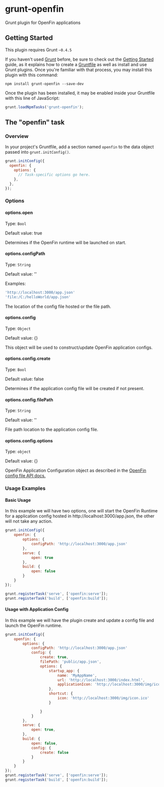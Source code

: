 # grunt-openfin

Grunt plugin for OpenFin applications

## Getting Started
This plugin requires Grunt `~0.4.5`

If you haven't used [Grunt](http://gruntjs.com/) before, be sure to check out the [Getting Started](http://gruntjs.com/getting-started) guide, as it explains how to create a [Gruntfile](http://gruntjs.com/sample-gruntfile) as well as install and use Grunt plugins. Once you're familiar with that process, you may install this plugin with this command:

```shell
npm install grunt-openfin --save-dev
```

Once the plugin has been installed, it may be enabled inside your Gruntfile with this line of JavaScript:

```js
grunt.loadNpmTasks('grunt-openfin');
```

## The "openfin" task

### Overview
In your project's Gruntfile, add a section named `openfin` to the data object passed into `grunt.initConfig()`.

```js
grunt.initConfig({
  openfin: {
    options: {
      // Task-specific options go here.
    },
  },
});
```

### Options

#### options.open
Type: `Bool`

Default value: true

Determines if the OpenFin runtime will be launched on start.

#### options.configPath
Type: `String`

Default value: ''

Examples: 
```js
'http://localhost:3000/app.json'
'file:/C:/helloWorld/app.json'
```

The location of the config file hosted or the file path.

#### options.config
Type: `Object`

Default value: {}

This object will be used to construct/update OpenFin application configs.

#### options.config.create
Type: `Bool`

Default value: false

Determines if the application config file will be created if not present.

#### options.config.filePath
Type: `String`

Default value: ''

File path location to the application config file.

#### options.config.options
Type: `object`

Default value: {}

OpenFin Application Configuration object as described in the [OpenFin config file API docs.](http://openfin.co/developers.html?url=developers/api/config/overview.html)

### Usage Examples

#### Basic Usage
In this example we will have two options, one will start the OpenFin Runtime for a application config hosted in http://localhost:3000/app.json, the other will not take any action.

```js
grunt.initConfig({
    openfin: {
        options: {
            configPath: 'http://localhost:3000/app.json'
        },
        serve: {
            open: true
        },
        build: {
            open: false
        }
    }
});

grunt.registerTask('serve', ['openfin:serve']);
grunt.registerTask('build', ['openfin:build']);

```

#### Usage with Application Config  
In this example we will have the plugin create and update a config file and launch the OpenFin runtime.

```js
grunt.initConfig({
    openfin: {
        options: {
            configPath: 'http://localhost:3000/app.json'
            config: {
                create: true,
                filePath: 'public/app.json',
                options: {
                    startup_app: {
                        name: 'MyAppName',
                        url: 'http://localhost:3000/index.html',
                        applicationIcon: 'http://localhost:3000/img/icon.ico'
                    },
                    shortcut: {
                        icon: 'http://localhost:3000/img/icon.ico'
                    }

                }
            }
        },
        serve: {
            open: true,
        },
        build: {
            open: false,
            config: {
                create: false
            }
        }
    }
});
grunt.registerTask('serve', ['openfin:serve']);
grunt.registerTask('build', ['openfin:build']);
```
